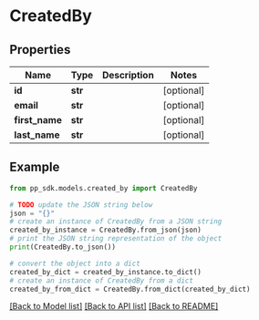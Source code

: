 # CreatedBy


## Properties

Name | Type | Description | Notes
------------ | ------------- | ------------- | -------------
**id** | **str** |  | [optional] 
**email** | **str** |  | [optional] 
**first_name** | **str** |  | [optional] 
**last_name** | **str** |  | [optional] 

## Example

```python
from pp_sdk.models.created_by import CreatedBy

# TODO update the JSON string below
json = "{}"
# create an instance of CreatedBy from a JSON string
created_by_instance = CreatedBy.from_json(json)
# print the JSON string representation of the object
print(CreatedBy.to_json())

# convert the object into a dict
created_by_dict = created_by_instance.to_dict()
# create an instance of CreatedBy from a dict
created_by_from_dict = CreatedBy.from_dict(created_by_dict)
```
[[Back to Model list]](../README.md#documentation-for-models) [[Back to API list]](../README.md#documentation-for-api-endpoints) [[Back to README]](../README.md)



